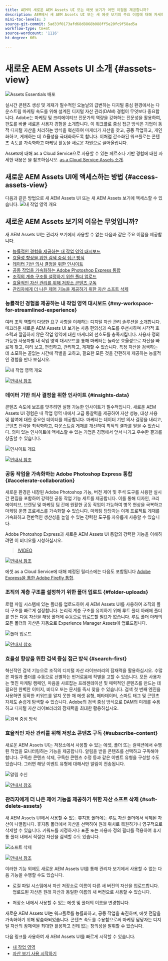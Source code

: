 ```yaml
---
title: AEM의 새로운 AEM Assets UI 또는 에셋 보기가 어떤 이점을 제공합니까?
description: AEM에서 새 AEM Assets UI 또는 새 에셋 보기의 주요 이점에 대해 자세히 알아보십시오
mini-toc-levels: 3
source-git-commit: 5ad33f0173afd68d8868b088ff5e20fc9f58ad5a
workflow-type: tm+mt
source-wordcount: '1116'
ht-degree: 66%

---
```



# 새로운 AEM Assets UI 소개 {#assets-view}

![Assets Essentials 배포](assets/banner-image.jpg)

실시간 콘텐츠 생성 및 게재가 필수적인 오늘날의 급변하는 디지털 중심 환경에서는 다운스트림 마케팅 속도를 위해 설계된 디지털 자산 관리(DAM) 경험이 무엇보다 중요합니다. Adobe는 마케팅 및 크리에이티브 전문가의 역량을 강화하는 전문성을 활용하여, 판도를 바꿀 새로운 사용자 경험을 소개합니다. 이 워크플로 중심 접근 방식은 기업이 동적 디지털 자산을 처리하는 방식을 혁신하여 마케터가 자산을 찾고, 공동 작업하고, 개인화하고, 게재하는 데 효율성을 극대화하도록 합니다. 이처럼 간소화된 워크플로는 콘텐츠 속도를 가속화하고 마케팅 활동을 새로운 차원으로 끌어올립니다.

Assets에 대해 as a Cloud Service으로 사용할 수 있는 페르소나 기반 경험에 대한 자세한 내용은 을 참조하십시오. [as a Cloud Service Assets 소개](/help/assets/overview.md#persona-based-experiences).

## 새로운 AEM Assets UI에 액세스하는 방법 {#access-assets-view}

다음과 같은 방법으로 새 AEM Assets UI 또는 새 AEM Assets 보기에 액세스할 수 있습니다.
![내 작업 영역 개요](assets/assets-view.png)

<!--

* **Toggle in Admin view**

    * Log into [!DNL Experience Manager] using Cloud Manager.
    * Navigate to **[!UICONTROL Assets]** > **[!UICONTROL Files]**.
    * Click the profile icon on the top right corner.
    * Click **[!UICONTROL Switch View]** from the **[!UICONTROL Profile Settings]** section.
    Repeat these steps to switch back to the Admin view.

* **Product Switcher**
    * Log into [!DNL Experience Manager] and click ![Product selector](assets/waffle-icon.svg).
    * Select **[!UICONTROL Experience Manager Assets]** to access the Assets view.
    * Select **[!UICONTROL Experience Manager]** to access the Admin view.

* **Quick Links** 
    * Log into experience.adobe.com.
    * Click **[!UICONTROL Experience Manager Assets]** to access the Assets view.
    * Click **[!UICONTROL Experience Manager Assets]** to access the Assets view.

    -->

## 새로운 AEM Assets 보기의 이유는 무엇입니까?

새 AEM Assets UI는 관리자 보기에서 사용할 수 없는 다음과 같은 주요 이점을 제공합니다.

* [능률적인 경험을 제공하는 내 작업 영역 대시보드](#my-workspace-for-streamlined-experience)
* [효율성 향상을 위한 검색 중심 접근 방식](#search-first)
* [데이터 기반 의사 결정을 위한 인사이트](#insights-data)
* [공동 작업을 가속화하는 Adobe Photoshop Express 통합](#accelerate-collaboration)
* [조직의 계층 구조를 설정하기 위한 폴더 업로드](#folder-uploads)
* [효율적인 자산 관리를 위해 저장소 콘텐츠 구독](#subscribe-content)
* [관리자에게 더 나은 제어 기능을 제공하기 위한 자산 소프트 삭제](#soft-delete-assets)

### 능률적인 경험을 제공하는 내 작업 영역 대시보드 {#my-workspace-for-streamlined-experience}

여러 조직 역할의 다양한 요구 사항을 이해하는 디지털 자산 관리 솔루션을 소개합니다. 매끄러운 새로운 AEM Assets UI 보기는 사용 편의성과 속도를 우선시하며 시각적 호소력과 깔끔하지 않은 작업 영역에 대한 마케터의 선호도를 충족시킵니다. 사용자 정의 가능한 사용자별 내 작업 영역 대시보드를 통해 마케터는 놀라운 효율성으로 자산을 빠르게 찾고, 미리 보고, 편집하고, 관리하고, 게재할 수 있습니다. 특정 자산을 검색하는 데 소모하는 끝없는 시간에 작별을 고하고, 필요한 모든 것을 간편하게 제공하는 능률적인 경험을 만나 보십시오.

![내 작업 영역 개요](assets/my-workspace-demo.gif)

[![안내서 참조](https://helpx.adobe.com/content/dam/help/en/marketing-cloud/how-to/digital-foundation/_jcr_content/main-pars/image_1250343773/see-the-guide-sm.png)](my-workspace-assets-view.md)

### 데이터 기반 의사 결정을 위한 인사이트 {#insights-data}

콘텐츠 속도에 보조를 맞추려면 실행 가능한 인사이트가 필수적입니다. 새로운 AEM Assets UI 경험은 내 작업 영역 내에서 고급 통찰력을 제공하여 자산 성능, 대상 사용 및 참여에 대한 중요한 데이터를 제공합니다. 마케터는 데이터 기반 의사 결정을 내리고, 콘텐츠 전략을 최적화하고, 다운스트림 게재를 개선하여 최적의 결과를 얻을 수 있습니다. 의미 있는 인사이트에 액세스할 수 있는 기업은 경쟁에서 앞서 나가고 우수한 결과를 창출할 수 있습니다.

![인사이트 개요](assets/insights-overview.gif)

[![안내서 참조](https://helpx.adobe.com/content/dam/help/en/marketing-cloud/how-to/digital-foundation/_jcr_content/main-pars/image_1250343773/see-the-guide-sm.png)](manage-reports-assets-view.md#view-live-statistics)

### 공동 작업을 가속화하는 Adobe Photoshop Express 통합 {#accelerate-collaboration}

새로운 환경은 내장된 Adobe Photoshop 기능, 버전 제어 및 주석 도구를 사용한 실시간 편집을 포함하여 강력한 공동 작업 기능 세트를 제공합니다. 이를 통해 디자인, 크리에이티브, 브랜딩 및 마케팅 팀 간에 원활한 공동 작업이 가능하여 병목 현상을 극복하고 마케팅 운영 프로세스를 가속화할 수 있습니다. 마케팅 담당자는 이제 프로젝트 게재를 가속화하고 전반적인 생산성을 높일 수 있는 강력한 도구를 자유롭게 사용할 수 있습니다.

Adobe Photoshop Express과 새로운 AEM Assets UI 통합의 강력한 기능을 이해하려면 이 비디오를 시청하십시오.

>[!VIDEO](https://video.tv.adobe.com/v/3420922)

[![안내서 참조](https://helpx.adobe.com/content/dam/help/en/marketing-cloud/how-to/digital-foundation/_jcr_content/main-pars/image_1250343773/see-the-guide-sm.png)](edit-images-assets-view.md)

에셋 as a Cloud Service에 대해 예정된 릴리스에는 다음도 포함됩니다 [Adobe Express을 통한 Adobe Firefly 통합](https://firefly.adobe.com/?gclid=EAIaIQobChMIlZeKuNfj_wIVeyCtBh3e5g2cEAAYASAAEgL56_D_BwE&amp;sdid=JM4FW6VL&amp;mv=search&amp;mv2=paidsearch&amp;ef_id=EAIaIQobChMIlZeKuNfj_wIVeyCtBh3e5g2cEAAYASAAEgL56_D_BwE:G:s&amp;s_kwcid=AL!3085!3!652077237594!e!!g!!adobe%20firefly!19870733758!148140507838).

### 조직의 계층 구조를 설정하기 위한 폴더 업로드 {#folder-uploads}

로컬 파일 시스템에 있는 폴더를 업로드하여 새 AEM Assets UI를 사용하여 조직의 폴더 구조를 빠르게 설정합니다. 논리적 계층 구조를 유지하기 위해 루트 폴더 아래에 폴더를 만든 다음 자산을 해당 폴더에 수동으로 업로드할 필요가 없습니다. 루트 폴더 아래의 모든 폴더와 자산은 자동으로 Experience Manager Assets에 업로드됩니다.

![폴더 업로드](assets/folder-uploads.gif)

[![안내서 참조](https://helpx.adobe.com/content/dam/help/en/marketing-cloud/how-to/digital-foundation/_jcr_content/main-pars/image_1250343773/see-the-guide-sm.png)](add-delete-assets-view.md)

### 효율성 향상을 위한 검색 중심 접근 방식 {#search-first}

혁신적인 검색 기능으로 조직의 디지털 자산 라이브러리의 잠재력을 활용하십시오. 수많은 파일과 폴더를 수동으로 선별하는 번거로움에 작별을 고할 수 있습니다. 모든 사용자는 멋진 마케팅 캠페인, 마음을 사로잡는 프레젠테이션 및 매력적인 콘텐츠를 만드는 데 필요한 완벽한 이미지, 비디오 또는 문서를 즉시 찾을 수 있습니다. 검색 첫 번째 엔진을 사용하면 정확한 키워드를 알지 못한 채 에셋 유형, 메타데이터, 스마트 태그 및 콘텐츠 자체도 손쉽게 탐색할 수 있습니다. Adobe의 검색 중심 방식으로 DAM의 미래를 수용하고 디지털 자산 라이브러리의 잠재력을 최대한 활용하십시오.

![검색 중심 방식](assets/search-first.gif)

### 효율적인 자산 관리를 위해 저장소 콘텐츠 구독 {#subscribe-content}

새로운 AEM Assets UI는 저장소에서 사용할 수 있는 에셋, 폴더 또는 컬렉션에서 수행된 작업을 모니터링하는 기능을 제공합니다. 알림을 받을 콘텐츠를 선택하고 구독해야 합니다. 구독한 콘텐츠 삭제, 구독한 콘텐츠 수정 등과 같은 이벤트 유형을 구성할 수도 있습니다. 그러면 해당 이벤트 유형에 대해서만 알림이 전송됩니다.

![알림 수신](assets/notifications.gif)

[![안내서 참조](https://helpx.adobe.com/content/dam/help/en/marketing-cloud/how-to/digital-foundation/_jcr_content/main-pars/image_1250343773/see-the-guide-sm.png)](manage-notifications-assets-view.md)

### 관리자에게 더 나은 제어 기능을 제공하기 위한 자산 소프트 삭제 {#soft-delete-assets}

새 AEM Assets UI에서 사용할 수 있는 휴지통 폴더에는 루트 자산 폴더에서 삭제된 자산이 나열됩니다. 휴지통 폴더에서 자산을 선택하여 원래 위치로 복원하거나 영구적으로 삭제할 수 있습니다. 키워드를 지정하거나 표준 또는 사용자 정의 필터를 적용하여 휴지통 폴더 내에서 적절한 자산을 검색할 수도 있습니다.

![소프트 삭제](assets/soft-delete.gif)

[![안내서 참조](https://helpx.adobe.com/content/dam/help/en/marketing-cloud/how-to/digital-foundation/_jcr_content/main-pars/image_1250343773/see-the-guide-sm.png)](navigate-assets-view.md)

이러한 기능 외에도 새로운 AEM Assets UI를 통해 관리자 보기에서 사용할 수 없는 다음 기능을 수행할 수도 있습니다.

* 로컬 파일 시스템에서 자산 저장소로 이름이 다른 새 버전의 자산을 업로드합니다. 업로드된 자산은 원래 자산과 동일한 이름의 새 버전으로 사용할 수 있습니다.

* 저장소 내에서 사용할 수 있는 에셋 및 폴더의 이름을 변경합니다.

새로운 AEM Assets UI는 워크플로를 능률화하고, 공동 작업을 촉진하며, 에셋 전달을 가속화하기 위해 맞춤화되었습니다. 콘텐츠 속도를 수용함으로써 마케팅 담당자는 디지털 자산의 잠재력을 최대한 활용하고 전례 없는 창의성을 발휘할 수 있습니다.


다음 링크를 사용하여 새 AEM Assets UI를 빠르게 시작할 수 있습니다.

* [내 작업 영역](/help/assets/my-workspace-assets-view.md)
* [자산 보기 사용 시작하기](/help/assets/get-started-assets-view.md)






